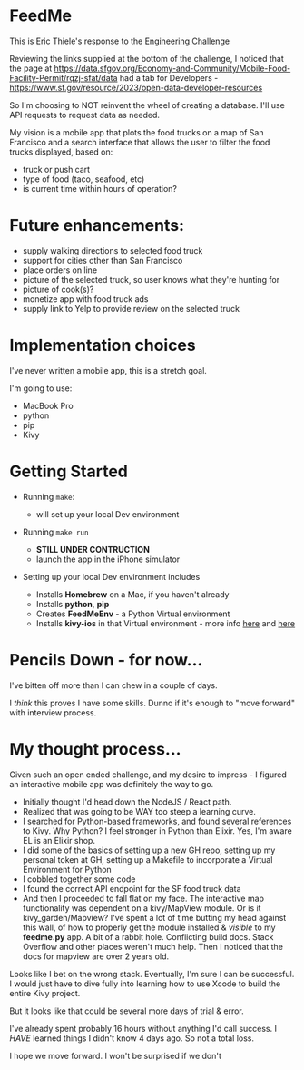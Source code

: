 # FeedMe
This is Eric Thiele's response to the [Engineering Challenge](https://github.com/peck/engineering-assessment?tab=readme-ov-file)

Reviewing the links supplied at the bottom of the challenge, 
I noticed that the page at https://data.sfgov.org/Economy-and-Community/Mobile-Food-Facility-Permit/rqzj-sfat/data 
had a tab for Developers - https://www.sf.gov/resource/2023/open-data-developer-resources

So I'm choosing to NOT reinvent the wheel of creating a database.
I'll use API requests to request data as needed.

My vision is a mobile app that plots the food trucks on a map of San Francisco
and a search interface that allows the user to filter the food trucks displayed,
based on:
- truck or push cart
- type of food (taco, seafood, etc)
- is current time within hours of operation?

# Future enhancements:
- supply walking directions to selected food truck
- support for cities other than San Francisco
- place orders on line
- picture of the selected truck, so user knows what they're hunting for
- picture of cook(s)?
- monetize app with food truck ads
- supply link to Yelp to provide review on the selected truck

# Implementation choices

I've never written a mobile app, this is a stretch goal.

I'm going to use:
- MacBook Pro
- python
- pip
- Kivy

# Getting Started

- Running `make`:
  - will set up your local Dev environment
    
- Running `make run`
  - **STILL UNDER CONTRUCTION**
  - launch the app in the iPhone simulator

- Setting up your local Dev environment includes
  - Installs **Homebrew** on a Mac, if you haven't already
  - Installs **python**, **pip**
  - Creates **FeedMeEnv** - a Python Virtual environment
  - Installs **kivy-ios** in that Virtual environment - more info [here](https://kivy.org/) and [here](https://github.com/kivy/kivy-ios)
 
# Pencils Down - for now...

I've bitten off more than I can chew in a couple of days.

I *think* this proves I have some skills.  Dunno if it's enough to "move forward" with interview process.

# My thought process...

Given such an open ended challenge, and my desire to impress - I figured an interactive mobile app was definitely the way to go.

- Initially thought I'd head down the NodeJS / React path.
- Realized that was going to be WAY too steep a learning curve.
- I searched for Python-based frameworks, and found several references to Kivy.  Why Python?  I feel stronger in Python than Elixir. Yes, I'm aware EL is an Elixir shop.
- I did some of the basics of setting up a new GH repo, setting up my personal token at GH, setting up a Makefile to incorporate a Virtual Environment for Python
- I cobbled together some code 
- I found the correct API endpoint for the SF food truck data
- And then I proceeded to fall flat on my face.  The interactive map functionality was dependent on a kivy/MapView module.  Or is it kivy_garden/Mapview?  I've spent a lot of time butting my head against this wall, of how to properly get the module installed & *visible* to my **feedme.py** app.  A bit of a rabbit hole.  Conflicting build docs.  Stack Overflow and other places weren't much help.  Then I noticed that the docs for mapview are over 2 years old.  <sigh> 

Looks like I bet on the wrong stack.  Eventually, I'm sure I can be successful.  I would just have to dive fully into learning how to use Xcode to build the entire Kivy project.

But it looks like that could be several more days of trial & error.

I've already spent probably 16 hours without anything I'd call success.
I *HAVE* learned things I didn't know 4 days ago.  So not a total loss.

I hope we move forward.
I won't be surprised if we don't
